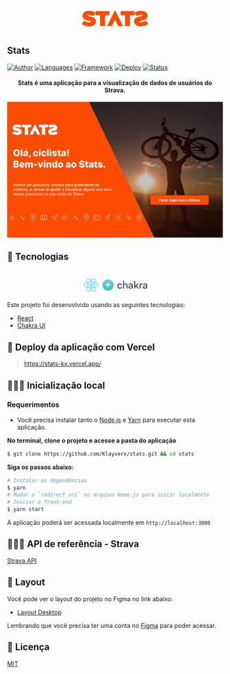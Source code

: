 <div align="center">
  <img src=".github/stats-logo.png" alt="Stats logo" width="180px">
</div>

## Stats

[![Author](https://img.shields.io/badge/author-Klayverx-FC4C02?style=flat-square)](https://github.com/Klayverx)
[![Languages](https://img.shields.io/github/languages/count/Klayverx/stats?color=%FC4C02&style=flat-square)](#)
[![Framework](https://img.shields.io/badge/React-Framework-blue?style=flat-square)](https://reactjs.org)
[![Deploy](https://img.shields.io/badge/Vercel-Deploy-FC4C02?style=flat-square)](https://reactjs.org)
[![Status](https://img.shields.io/badge/Status-Em%20desenvolvimento-FC4C02?style=flat-square)](https://vercel.com/)

<h4 align="center">
  Stats é uma aplicação para a visualização de dados de usuários do Strava.
</h4>

![Stats preview](.github/app-preview.png)

## 🧪 Tecnologias
<div align="center">
  <br />
  <img src=".github/tech-logos.png" alt="Technologies used">
</div>

Este projeto foi desenvolvido usando as seguintes tecnologias:

- [React](https://reactjs.org)
- [Chakra UI](https://chakra-ui.com/)

## 🚀 Deploy da aplicação com Vercel

> https://stats-kx.vercel.app/

## 👨🏽‍💻 Inicialização local

### Requerimentos

- Você precisa instalar tanto o [Node.js](https://nodejs.org/en/download/) e [Yarn](https://yarnpkg.com/) para executar esta aplicação.

**No terminal, clone o projeto e acesse a pasta do aplicação**

```bash
$ git clone https://github.com/Klayverx/stats.git && cd stats
```

**Siga os passos abaixo:**
```bash
# Instalar as dependências
$ yarn
# Mudar o `redirect_uri` no arquivo Home.js para inicir localmente 
# Iniciar o front-end
$ yarn start
```

A aplicação poderá ser acessada localmente em `http://localhost:3000`

## 🚴🏽‍♂️ API de referência - Strava

[Strava API](https://developers.strava.com/docs/reference/)

## 🔖 Layout

Você pode ver o layout do projeto no Figma no link abaixo:

- [Layout Desktop](https://www.figma.com/file/UwFEntsHpHYJlHNQAQr4gA/Podcastr?node-id=160%3A2761) 

Lembrando que você precisa ter uma conta no [Figma](http://figma.com/) para poder acessar.

## 📝 Licença

[MIT](https://choosealicense.com/licenses/mit/)
